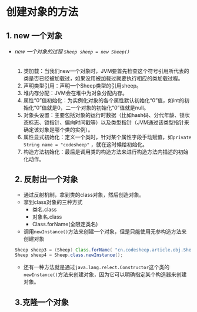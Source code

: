 # 创建对象的方法

## 1. new 一个对象

- ###### new 一个对象的过程 `Sheep sheep = new Sheep()`

  1. 类加载：当我们new一个对象时，JVM要首先检查这个符号引用所代表的类是否已经被加载过，如果没用被加载过就要执行相应的类加载过程。
  2. 声明类型引用：声明一个Sheep类型的引用sheep。
  3. 堆内存分配：JVM会在堆中为对象分配内存。
  4. 属性“0”值初始化：为实例化对象的各个属性默认初始化“0”值，如int的初始化“0”值就是0，二一个对象的初始化“0”值就是null。
  5. 对象头设置：主要包括对象的运行时数据（比如hash码、分代年龄、锁状态标志、锁指针、偏向时间戳等）以及类型指针（JVM通过该类型指针来确定该对象是哪个类的实例）。
  6. 属性显式初始化：定义一个类时，针对某个属性字段手动赋值，如`private String name = "codesheep"` ，就在这时候给初始化。
  7. 构造方法初始化：最后是调用类的构造方法来进行构造方法内描述的初始化动作。

  

  ## 2. 反射出一个对象

  -  通过反射机制，拿到类的class对象，然后创造对象。
  -  拿到class对象的三种方式
     - 类名.class
     - 对象名.class
     - Class.forName(全限定类名)
  -  调用`newInstance()`方法来创建一个对象，但是只能使用无参构造方法来创建对象

  ```java
  Sheep sheep3 = (Sheep) Class.forName( "cn.codesheep.article.obj.Sheep" ).newInstance();
  Sheep sheep4 = Sheep.class.newInstance();
  ```

  - 还有一种方法就是通过`java.lang.relect.Constructor`这个类的`newInstance()`方法来创建对象，因为它可以明确指定某个构造器来创建对象。

  

  

  

  

  ## 3.克隆一个对象

  
